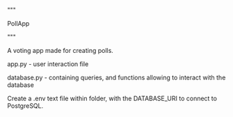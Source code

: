 """

PollApp

"""

A voting app made for creating polls.

app.py - user interaction file

database.py - containing queries, and functions allowing to interact with the database

Create a .env text file within folder, with the DATABASE_URI to connect to PostgreSQL.
